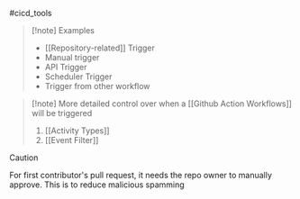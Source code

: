 #cicd_tools 
>[!note] Examples
>- [[Repository-related]] Trigger
>- Manual trigger
>- API Trigger
>- Scheduler Trigger
>- Trigger from other workflow

>[!note] More detailed control over when a [[Github Action Workflows]] will be triggered
>1. [[Activity Types]]
>2. [[Event Filter]]

>[!caution]
>For first contributor's pull request, it needs the repo owner to manually approve. This is to reduce malicious spamming